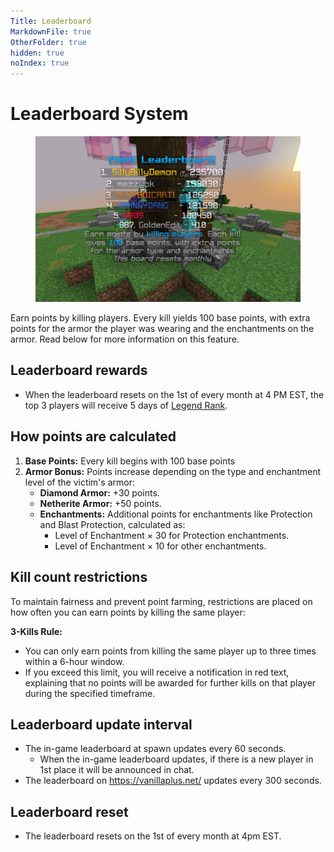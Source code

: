 ```yaml
---
Title: Leaderboard
MarkdownFile: true
OtherFolder: true
hidden: true
noIndex: true
---
```


# Leaderboard System

<figure><img src="../.gitbook/assets/324626437-5709df20-4818-4990-90cc-e793150b6bf1.png" alt=""><figcaption></figcaption></figure>

Earn points by killing players. Every kill yields 100 base points, with extra points for the armor the player was wearing and the enchantments on the armor. Read below for more information on this feature.

## Leaderboard rewards

* When the leaderboard resets on the 1st of every month at 4 PM EST, the top 3 players will receive 5 days of [Legend Rank](broken-reference/).

## How points are calculated

1. **Base Points:** Every kill begins with 100 base points
2. **Armor Bonus:** Points increase depending on the type and enchantment level of the victim's armor:
   * **Diamond Armor:** +30 points.
   * **Netherite Armor:** +50 points.
   * **Enchantments:** Additional points for enchantments like Protection and Blast Protection, calculated as:
     * Level of Enchantment × 30 for Protection enchantments.
     * Level of Enchantment × 10 for other enchantments.

## Kill count restrictions

To maintain fairness and prevent point farming, restrictions are placed on how often you can earn points by killing the same player:

**3-Kills Rule:**

* You can only earn points from killing the same player up to three times within a 6-hour window.
* If you exceed this limit, you will receive a notification in red text, explaining that no points will be awarded for further kills on that player during the specified timeframe.

## Leaderboard update interval

* The in-game leaderboard at spawn updates every 60 seconds.
  * When the in-game leaderboard updates, if there is a new player in 1st place it will be announced in chat.
* The leaderboard on https://vanillaplus.net/ updates every 300 seconds.

## Leaderboard reset

* The leaderboard resets on the 1st of every month at 4pm EST.
